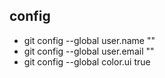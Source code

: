 config
-----------

- git config --global user.name ""
- git config --global user.email ""
- git config --global color.ui true

